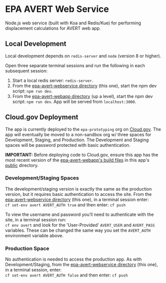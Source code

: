 # EPA AVERT Web Service

Node.js web service (built with Koa and Redis/Kue) for performing displacement calculations for AVERT web app.

## Local Development
Local development depends on `redis-server` and `node` (version 8 or higher).

Open three separate terminal sessions and run the following in each subsequent session:
1. Start a local redis server: `redis-server`.
2. From the [epa-avert-webservice directory](/epa-avert-webservice) (this one), start the npm dev script: `npm run dev`.
2. From the [epa-avert-webapp directory](/epa-avert-webapp) (up a level), start the npm dev script: `npm run dev`. App will be served from `localhost:3000`.

## Cloud.gov Deployment
The app is currently deployed to the `epa-prototyping` org on [Cloud.gov](https://cloud.gov/). The app will eventually be moved to a non-sandbox org w/ three spaces for Development, Staging, and Production. The Development and Staging spaces will be password protected with basic authentication.

**IMPORTANT:** Before deploying code to Cloud.gov, ensure this app has the most recent version of the [epa-avert-webapp's build files](/epa-avert-webapp/build) in this app's [public](/epa-avert-webservice/public) directory.

### Development/Staging Spaces
The development/staging version is exactly the same as the production version, but it requires basic authentication to access the site. From the [epa-avert-webservice directory](/epa-avert-webservice) (this one), in a terminal session enter:    
`cf set-env avert AVERT_AUTH true` and then enter: `cf push`

To view the username and password you’ll need to authenticate with the site, in a terminal session run:    
`cf env avert` and look for the 'User-Provided' `AVERT_USER` and `AVERT_PASS` variables. These can be changed the same way you set the `AVERT_AUTH` environment variable above.

### Production Space
No authentication is needed to access the production app. As with Development/Staging, from the [epa-avert-webservice directory](/epa-avert-webservice) (this one), in a terminal session, enter:    
`cf set-env avert AVERT_AUTH false` and then enter: `cf push`
